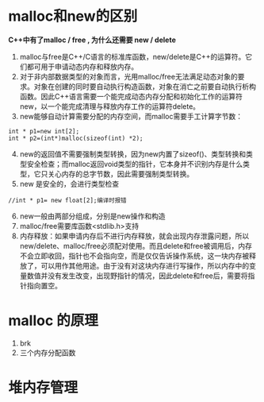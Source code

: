 # malloc和new的区别
**C++中有了malloc / free , 为什么还需要 new / delete**

1.	malloc与free是C++/C语言的标准库函数，new/delete是C++的运算符。它们都可用于申请动态内存和释放内存。
2.	对于非内部数据类型的对象而言，光用malloc/free无法满足动态对象的要求。对象在创建的同时要自动执行构造函数，对象在消亡之前要自动执行析构函数。因此C++语言需要一个能完成动态内存分配和初始化工作的运算符new，以一个能完成清理与释放内存工作的运算符delete。
3.	new能够自动计算需要分配的内存空间，而malloc需要手工计算字节数：
```
int * p1=new int[2];
int * p2=(int*)malloc(sizeof(int) *2);
```
4.	new的返回值不需要强制类型转换，因为new内置了sizeof()、类型转换和类型安全检查；而malloc返回void类型的指针，它本身并不识别内存是什么类型，它只关心内存的总字节数，因此需要强制类型转换。
5.	new 是安全的，会进行类型检查 
```
//int * p1= new float[2];编译时报错
```
6.	new一般由两部分组成，分别是new操作和构造
7.	malloc/free需要库函数<stdlib.h>支持
8.	内存释放：如果申请内存后不进行内存释放，就会出现内存泄露问题，所以new/delete、malloc/free必须配对使用。而且delete和free被调用后，内存不会立即收回，指针也不会指向空，而是仅仅告诉操作系统，这一块内存被释放了，可以用作其他用途。由于没有对这块内存进行写操作，所以内存中的变量数值并没有发生改变，出现野指针的情况，因此delete和free后，需要将指针指向置空。


# malloc 的原理
1. brk
2. 三个内存分配函数

# 堆内存管理